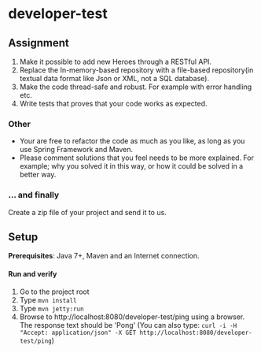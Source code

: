 developer-test
==============
## Assignment

1. Make it possible to add new Heroes through a RESTful API.
2. Replace the In-memory-based repository with a file-based repository(in textual data format like Json or XML, not a SQL database).
3. Make the code thread-safe and robust. For example with error handling etc.
4. Write tests that proves that your code works as expected.

### Other
- Your are free to refactor the code as much as you like, as long as you use Spring Framework and Maven.
- Please comment solutions that you feel needs to be more explained. For example; why you solved it in this way, or how it could be solved in a better way.

### ... and finally 
Create a zip file of your project and send it to us. 

## Setup
**Prerequisites**: Java 7+, Maven and an Internet connection.

#### Run and verify
1. Go to the project root
2. Type `mvn install`
3. Type `mvn jetty:run`
4. Browse to http://localhost:8080/developer-test/ping using a browser. The response text should be 'Pong'
(You can also type: `curl -i -H "Accept: application/json" -X GET http://localhost:8080/developer-test/ping`)





